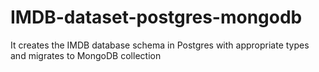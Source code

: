 # IMDB-dataset-postgres-mongodb
 It creates the IMDB database schema in Postgres with appropriate types and migrates to MongoDB collection
